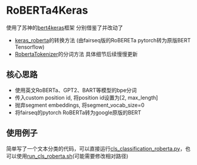 # RoBERTa4Keras
使用了苏神的[bert4keras](https://github.com/bojone/bert4keras)框架
分别借鉴了并改动了
- [keras_roberta](https://github.com/midori1/keras_roberta)的转换方法 (由fairseq版的RoBERETa pytorch转为原版BERT Tensorflow)
- [RobertaTokenizer](https://github.com/clearwho/RobertaTokenizer)的分词方法
具体细节后续慢慢更新

## 核心思路
- 使用英文RoBERTa、GPT2、BART等模型的bpe分词
- 传入custom position id, 将position id设置为[2, max_length]
- 抛弃segment embeddings, 将segment_vocab_size=0
- 将fairseq的pytorch RoBERTa转为google原版的BERT

## 使用例子
简单写了一个文本分类的代码，可以直接运行[cls_classification_roberta.py](https://github.com/sunyilgdx/RoBERTa4Keras/blob/main/cls_classification_roberta.py)，也可以使用[run_cls_roberta.sh](https://github.com/sunyilgdx/RoBERTa4Keras/blob/main/run_cls_roberta.sh)(可能需要修改相对路径)
